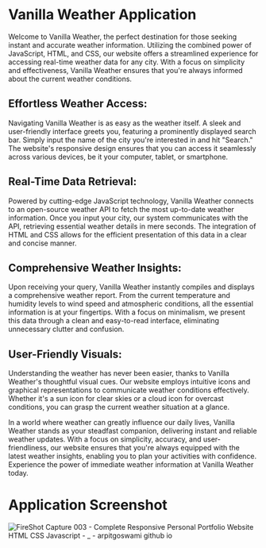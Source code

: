 # Vanilla Weather Application

Welcome to Vanilla Weather, the perfect destination for those seeking instant and accurate weather information. Utilizing the combined power of JavaScript, HTML, and CSS, our website offers a streamlined experience for accessing real-time weather data for any city. With a focus on simplicity and effectiveness, Vanilla Weather ensures that you're always informed about the current weather conditions.

## Effortless Weather Access:
Navigating Vanilla Weather is as easy as the weather itself. A sleek and user-friendly interface greets you, featuring a prominently displayed search bar. Simply input the name of the city you're interested in and hit "Search." The website's responsive design ensures that you can access it seamlessly across various devices, be it your computer, tablet, or smartphone.

## Real-Time Data Retrieval:
Powered by cutting-edge JavaScript technology, Vanilla Weather connects to an open-source weather API to fetch the most up-to-date weather information. Once you input your city, our system communicates with the API, retrieving essential weather details in mere seconds. The integration of HTML and CSS allows for the efficient presentation of this data in a clear and concise manner.

## Comprehensive Weather Insights:
Upon receiving your query, Vanilla Weather instantly compiles and displays a comprehensive weather report. From the current temperature and humidity levels to wind speed and atmospheric conditions, all the essential information is at your fingertips. With a focus on minimalism, we present this data through a clean and easy-to-read interface, eliminating unnecessary clutter and confusion.

## User-Friendly Visuals:
Understanding the weather has never been easier, thanks to Vanilla Weather's thoughtful visual cues. Our website employs intuitive icons and graphical representations to communicate weather conditions effectively. Whether it's a sun icon for clear skies or a cloud icon for overcast conditions, you can grasp the current weather situation at a glance.

In a world where weather can greatly influence our daily lives, Vanilla Weather stands as your steadfast companion, delivering instant and reliable weather updates. With a focus on simplicity, accuracy, and user-friendliness, our website ensures that you're always equipped with the latest weather insights, enabling you to plan your activities with confidence. Experience the power of immediate weather information at Vanilla Weather today.

# Application Screenshot

![FireShot Capture 003 - Complete Responsive Personal Portfolio Website HTML CSS Javascript - _ - arpitgoswami github io](https://github.com/arpitgoswami/websites/assets/71710858/b13cd649-6b5a-47cd-ac13-31c47b66441b)
